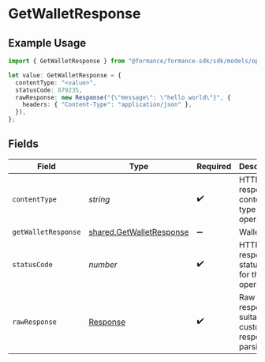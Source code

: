 # GetWalletResponse

## Example Usage

```typescript
import { GetWalletResponse } from "@formance/formance-sdk/sdk/models/operations";

let value: GetWalletResponse = {
  contentType: "<value>",
  statusCode: 879235,
  rawResponse: new Response("{\"message\": \"hello world\"}", {
    headers: { "Content-Type": "application/json" },
  }),
};
```

## Fields

| Field                                                                       | Type                                                                        | Required                                                                    | Description                                                                 |
| --------------------------------------------------------------------------- | --------------------------------------------------------------------------- | --------------------------------------------------------------------------- | --------------------------------------------------------------------------- |
| `contentType`                                                               | *string*                                                                    | :heavy_check_mark:                                                          | HTTP response content type for this operation                               |
| `getWalletResponse`                                                         | [shared.GetWalletResponse](../../../sdk/models/shared/getwalletresponse.md) | :heavy_minus_sign:                                                          | Wallet                                                                      |
| `statusCode`                                                                | *number*                                                                    | :heavy_check_mark:                                                          | HTTP response status code for this operation                                |
| `rawResponse`                                                               | [Response](https://developer.mozilla.org/en-US/docs/Web/API/Response)       | :heavy_check_mark:                                                          | Raw HTTP response; suitable for custom response parsing                     |